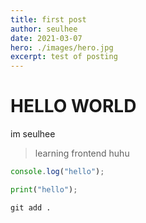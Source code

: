 ```yaml
---
title: first post
author: seulhee
date: 2021-03-07
hero: ./images/hero.jpg
excerpt: test of posting
---
```


# HELLO WORLD

im seulhee

> learning frontend
> huhu

```js
console.log("hello");
```

```python
print("hello");
```

```terminal
git add .
```
